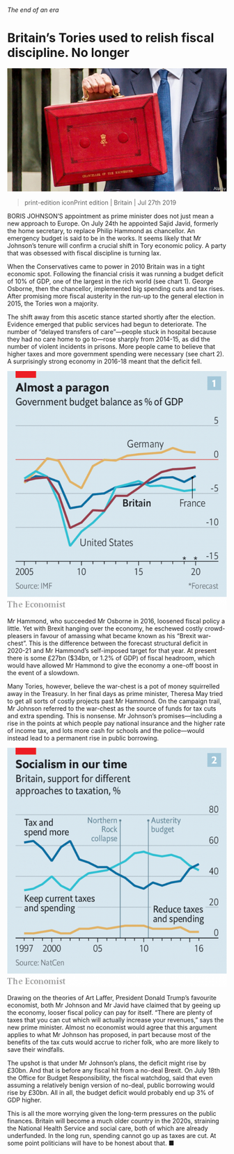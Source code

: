 ###### The end of an era

# Britain’s Tories used to relish fiscal discipline. No longer 

![image](images/20190727_BRP508.jpg) 

> print-edition iconPrint edition | Britain | Jul 27th 2019 

BORIS JOHNSON’S appointment as prime minister does not just mean a new approach to Europe. On July 24th he appointed Sajid Javid, formerly the home secretary, to replace Philip Hammond as chancellor. An emergency budget is said to be in the works. It seems likely that Mr Johnson’s tenure will confirm a crucial shift in Tory economic policy. A party that was obsessed with fiscal discipline is turning lax. 

When the Conservatives came to power in 2010 Britain was in a tight economic spot. Following the financial crisis it was running a budget deficit of 10% of GDP, one of the largest in the rich world (see chart 1). George Osborne, then the chancellor, implemented big spending cuts and tax rises. After promising more fiscal austerity in the run-up to the general election in 2015, the Tories won a majority. 

The shift away from this ascetic stance started shortly after the election. Evidence emerged that public services had begun to deteriorate. The number of “delayed transfers of care”—people stuck in hospital because they had no care home to go to—rose sharply from 2014-15, as did the number of violent incidents in prisons. More people came to believe that higher taxes and more government spending were necessary (see chart 2). A surprisingly strong economy in 2016-18 meant that the deficit fell. 

![image](images/20190727_BRC448.png) 

Mr Hammond, who succeeded Mr Osborne in 2016, loosened fiscal policy a little. Yet with Brexit hanging over the economy, he eschewed costly crowd-pleasers in favour of amassing what became known as his “Brexit war-chest”. This is the difference between the forecast structural deficit in 2020-21 and Mr Hammond’s self-imposed target for that year. At present there is some £27bn ($34bn, or 1.2% of GDP) of fiscal headroom, which would have allowed Mr Hammond to give the economy a one-off boost in the event of a slowdown. 

Many Tories, however, believe the war-chest is a pot of money squirrelled away in the Treasury. In her final days as prime minister, Theresa May tried to get all sorts of costly projects past Mr Hammond. On the campaign trail, Mr Johnson referred to the war-chest as the source of funds for tax cuts and extra spending. This is nonsense. Mr Johnson’s promises—including a rise in the points at which people pay national insurance and the higher rate of income tax, and lots more cash for schools and the police—would instead lead to a permanent rise in public borrowing. 

![image](images/20190727_BRC445.png) 

Drawing on the theories of Art Laffer, President Donald Trump’s favourite economist, both Mr Johnson and Mr Javid have claimed that by geeing up the economy, looser fiscal policy can pay for itself. “There are plenty of taxes that you can cut which will actually increase your revenues,” says the new prime minister. Almost no economist would agree that this argument applies to what Mr Johnson has proposed, in part because most of the benefits of the tax cuts would accrue to richer folk, who are more likely to save their windfalls. 

The upshot is that under Mr Johnson’s plans, the deficit might rise by £30bn. And that is before any fiscal hit from a no-deal Brexit. On July 18th the Office for Budget Responsibility, the fiscal watchdog, said that even assuming a relatively benign version of no-deal, public borrowing would rise by £30bn. All in all, the budget deficit would probably end up 3% of GDP higher. 

This is all the more worrying given the long-term pressures on the public finances. Britain will become a much older country in the 2020s, straining the National Health Service and social care, both of which are already underfunded. In the long run, spending cannot go up as taxes are cut. At some point politicians will have to be honest about that. ■ 

